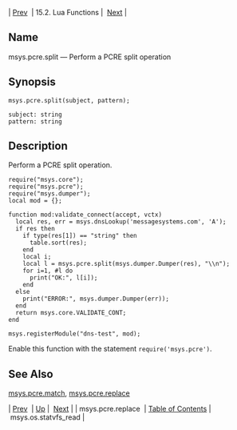 | [Prev](lua.ref.msys.pcre.replace)  | 15.2. Lua Functions |  [Next](lua.ref.msys.os.statvfs_read.php) |

<a name="lua.ref.msys.pcre.split"></a>
## Name

msys.pcre.split — Perform a PCRE split operation

<a name="idp26820464"></a>
## Synopsis

`msys.pcre.split(subject, pattern);`

```
subject: string
pattern: string
```
<a name="idp26823168"></a>
## Description

Perform a PCRE split operation.

```
require("msys.core");
require("msys.pcre");
require("msys.dumper");
local mod = {};

function mod:validate_connect(accept, vctx)
  local res, err = msys.dnsLookup('messagesystems.com', 'A');
  if res then
    if type(res[1]) == "string" then
      table.sort(res);
    end
    local i;
    local l = msys.pcre.split(msys.dumper.Dumper(res), "\\n");
    for i=1, #l do
      print("OK:", l[i]);
    end
  else
    print("ERROR:", msys.dumper.Dumper(err));
  end
  return msys.core.VALIDATE_CONT;
end

msys.registerModule("dns-test", mod);
```

Enable this function with the statement `require('msys.pcre')`.

<a name="idp26826896"></a>
## See Also

[msys.pcre.match](lua.ref.msys.pcre.match "msys.pcre.match"), [msys.pcre.replace](lua.ref.msys.pcre.replace.php "msys.pcre.replace")

| [Prev](lua.ref.msys.pcre.replace)  | [Up](lua.function.details.php) |  [Next](lua.ref.msys.os.statvfs_read.php) |
| msys.pcre.replace  | [Table of Contents](index) |  msys.os.statvfs_read |
